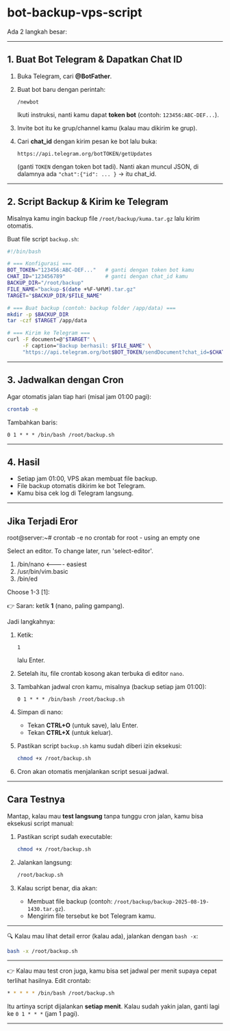 # bot-backup-vps-script

Ada 2 langkah besar:

---

## 1. Buat Bot Telegram & Dapatkan Chat ID

1. Buka Telegram, cari **@BotFather**.
2. Buat bot baru dengan perintah:

   ```
   /newbot
   ```

   Ikuti instruksi, nanti kamu dapat **token bot** (contoh: `123456:ABC-DEF...`).
3. Invite bot itu ke grup/channel kamu (kalau mau dikirim ke grup).
4. Cari **chat\_id** dengan kirim pesan ke bot lalu buka:

   ```
   https://api.telegram.org/botTOKEN/getUpdates
   ```

   (ganti `TOKEN` dengan token bot tadi).
   Nanti akan muncul JSON, di dalamnya ada `"chat":{"id": ... }` → itu chat\_id.

---

## 2. Script Backup & Kirim ke Telegram

Misalnya kamu ingin backup file `/root/backup/kuma.tar.gz` lalu kirim otomatis.

Buat file script `backup.sh`:

```bash
#!/bin/bash

# === Konfigurasi ===
BOT_TOKEN="123456:ABC-DEF..."   # ganti dengan token bot kamu
CHAT_ID="123456789"             # ganti dengan chat_id kamu
BACKUP_DIR="/root/backup"
FILE_NAME="backup-$(date +%F-%H%M).tar.gz"
TARGET="$BACKUP_DIR/$FILE_NAME"

# === Buat backup (contoh: backup folder /app/data) ===
mkdir -p $BACKUP_DIR
tar -czf $TARGET /app/data

# === Kirim ke Telegram ===
curl -F document=@"$TARGET" \
     -F caption="Backup berhasil: $FILE_NAME" \
     "https://api.telegram.org/bot$BOT_TOKEN/sendDocument?chat_id=$CHAT_ID"
```

---

## 3. Jadwalkan dengan Cron

Agar otomatis jalan tiap hari (misal jam 01:00 pagi):

```bash
crontab -e
```

Tambahkan baris:

```
0 1 * * * /bin/bash /root/backup.sh
```

---

## 4. Hasil

* Setiap jam 01:00, VPS akan membuat file backup.
* File backup otomatis dikirim ke bot Telegram.
* Kamu bisa cek log di Telegram langsung.

---

## Jika Terjadi Eror
root@server:~# crontab -e
no crontab for root - using an empty one

Select an editor.  To change later, run 'select-editor'.
  1. /bin/nano        <---- easiest
  2. /usr/bin/vim.basic
  3. /bin/ed

Choose 1-3 [1]: 



👉 Saran: ketik **1** (nano, paling gampang).

Jadi langkahnya:

1. Ketik:

   ```
   1
   ```

   lalu Enter.

2. Setelah itu, file crontab kosong akan terbuka di editor `nano`.

3. Tambahkan jadwal cron kamu, misalnya (backup setiap jam 01:00):

   ```
   0 1 * * * /bin/bash /root/backup.sh
   ```

4. Simpan di nano:

   * Tekan **CTRL+O** (untuk save), lalu Enter.
   * Tekan **CTRL+X** (untuk keluar).

5. Pastikan script `backup.sh` kamu sudah diberi izin eksekusi:

   ```bash
   chmod +x /root/backup.sh
   ```

6. Cron akan otomatis menjalankan script sesuai jadwal.

---

## Cara Testnya

Mantap, kalau mau **test langsung** tanpa tunggu cron jalan, kamu bisa eksekusi script manual:

1. Pastikan script sudah executable:

   ```bash
   chmod +x /root/backup.sh
   ```

2. Jalankan langsung:

   ```bash
   /root/backup.sh
   ```

3. Kalau script benar, dia akan:

   * Membuat file backup (contoh: `/root/backup/backup-2025-08-19-1430.tar.gz`).
   * Mengirim file tersebut ke bot Telegram kamu.

---

🔍 Kalau mau lihat detail error (kalau ada), jalankan dengan `bash -x`:

```bash
bash -x /root/backup.sh
```

---

👉 Kalau mau test cron juga, kamu bisa set jadwal per menit supaya cepat terlihat hasilnya. Edit crontab:

```bash
* * * * * /bin/bash /root/backup.sh
```

Itu artinya script dijalankan **setiap menit**.
Kalau sudah yakin jalan, ganti lagi ke `0 1 * * *` (jam 1 pagi).

---


